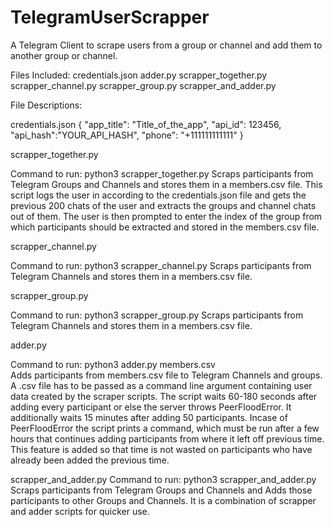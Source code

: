 # TelegramUserScrapper
A Telegram Client to scrape users from a group or channel and add them to another group or channel.

Files Included:
credentials.json
adder.py
scrapper_together.py
scrapper_channel.py
scrapper_group.py
scrapper_and_adder.py



File Descriptions:

credentials.json
{
"app_title": "Title_of_the_app",
"api_id": 123456,
"api_hash":"YOUR_API_HASH",
"phone": "+111111111111"
}


	
scrapper_together.py

Command to run: python3 scrapper_together.py 
Scraps participants from Telegram Groups and Channels and stores them in a members.csv file. This script logs the user in according to the credentials.json file and gets the previous 200 chats of the user and extracts the groups and channel chats out of them. The user is then prompted to enter the index of the group from which participants should be extracted and stored in the members.csv file.


scrapper_channel.py

Command to run: python3 scrapper_channel.py 
Scraps participants from Telegram Channels and stores them in a members.csv file.

scrapper_group.py

Command to run: python3 scrapper_group.py 
Scraps participants from Telegram Channels and stores them in a members.csv file.

adder.py

Command to run: python3 adder.py members.csv  
Adds participants from members.csv file to  Telegram Channels and groups. A .csv file has to be passed as a command line argument containing user data created by the scraper scripts. The script waits 60-180 seconds after adding every participant or else the server throws PeerFloodError. It additionally waits 15 minutes after adding 50 participants. Incase of PeerFloodError the script prints a command, which must be run after a few hours that continues adding participants from where it left off previous time. This feature is added so that time is not wasted on participants who have already been added the previous time.

scrapper_and_adder.py
Command to run: python3 scrapper_and_adder.py 
Scraps participants from Telegram Groups and Channels and Adds those participants to other Groups and Channels. It is a combination of scrapper and adder scripts for quicker use.
